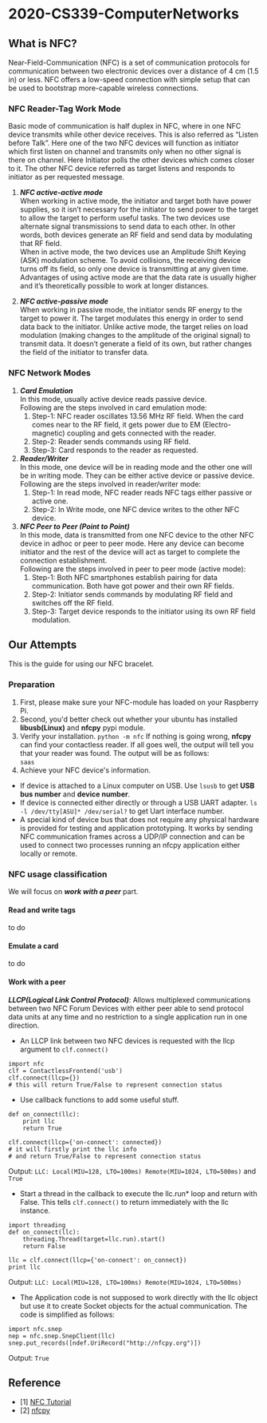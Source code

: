 # 2020-CS339-ComputerNetworks
## What is NFC?
Near-Field-Communication (NFC) is a set of communication protocols for communication 
between two electronic devices over a distance of 4 cm (1.5 in) or less.
NFC offers a low-speed connection with simple setup that can be used to bootstrap more-capable wireless connections.
### NFC Reader-Tag Work Mode
Basic mode of communication is half duplex in NFC, where in one NFC device transmits while other device receives. 
This is also referred as “Listen before Talk”. Here one of the two NFC devices will function as initiator which 
first listen on channel and transmits only when no other signal is there on channel. Here Initiator polls 
the other devices which comes closer to it. The other NFC device referred as target listens and responds to initiator as per requested message.
1. ***NFC active-active mode***\
   When working in active mode, the initiator and target both have power supplies, so it isn’t necessary for the initiator 
   to send power to the target to allow the target to perform useful tasks. The two devices use alternate signal transmissions to send data to each other. 
   In other words, both devices generate an RF field and send data by modulating that RF field.\
   When in active mode, the two devices use an Amplitude Shift Keying (ASK) modulation scheme. To avoid collisions, 
   the receiving device turns off its field, so only one device is transmitting at any given time. Advantages of using active mode are that the data rate is usually higher 
   and it’s theoretically possible to work at longer distances.
   
2. ***NFC active-passive mode***\
   When working in passive mode, the initiator sends RF energy to the target to power it. The target modulates this energy 
   in order to send data back to the initiator. Unlike active mode, the target relies on load modulation (making changes to 
   the amplitude of the original signal) to transmit data. It doesn’t generate a field of its own, but rather changes the field of the initiator to transfer data.
### NFC Network Modes
1. ***Card Emulation***\
In this mode, usually active device reads passive device.\
Following are the steps involved in card emulation mode:
    1. Step-1: NFC reader oscillates 13.56 MHz RF field. When the card comes near to the RF field, 
    it gets power due to EM (Electro-magnetic) coupling and gets connected with the reader.
    2. Step-2: Reader sends commands using RF field.
    3. Step-3: Card responds to the reader as requested.
2. ***Reader/Writer***\
In this mode, one device will be in reading mode and the other one will be in writing mode. They can be either active device or passive device.\
Following are the steps involved in reader/writer mode:
    1. Step-1: In read mode, NFC reader reads NFC tags either passive or active one.
    2. Step-2: In Write mode, one NFC device writes to the other NFC device.
3. ***NFC Peer to Peer (Point to Point)***\
In this mode, data is transmitted from one NFC device to the other NFC device in adhoc or peer to peer mode. 
Here any device can become initiator and the rest of the device will act as target to complete the connection establishment.\
Following are the steps involved in peer to peer mode (active mode):
    1. Step-1: Both NFC smartphones establish pairing for data communication. Both have got power and their own RF fields.
    2. Step-2: Initiator sends commands by modulating RF field and switches off the RF field.
    3. Step-3: Target device responds to the initiator using its own RF field modulation.
## Our Attempts
This is the guide for using our NFC bracelet.

### Preparation
1. First, please make sure your NFC-module has loaded on your Raspberry Pi. 
2. Second, you'd better check out whether your ubuntu has installed **libusb(Linux)** and  **nfcpy** pypi module.
3. Verify your installation. ``python -m nfc`` If nothing is going wrong, **nfcpy** can find your contactless reader. If all goes well, the output will tell you that your reader was found.
The output will be as follows: \
``saas`` 
4. Achieve your NFC device's information. 
* If device is attached to a Linux computer on USB. Use ``lsusb`` to get **USB bus number** and **device number**. 
* If device is connected either directly or through a USB UART adapter. ``ls -l /dev/tty[ASU]* /dev/serial?`` to get Uart interface number.
* A special kind of device bus that does not require any physical hardware is provided for testing and application prototyping. 
It works by sending NFC communication frames across a UDP/IP connection and can be used to connect two processes running an nfcpy application either locally or remote.
### NFC usage classification
We will focus on ***work with a peer*** part.
#### Read and write tags
to do
#### Emulate a card
to do 
#### Work with a peer
***LLCP(Logical Link Control Protocol)***: Allows multiplexed communications 
between two NFC Forum Devices with either peer able to send protocol data units 
at any time and no restriction to a single application run in one direction.
* An LLCP link between two NFC devices is requested with the llcp argument to ``clf.connect()``
```
import nfc
clf = ContactlessFrontend('usb')
clf.connect(llcp={})
# this will return True/False to represent connection status
```
* Use callback functions to add some useful stuff.
```
def on_connect(llc):
    print llc
    return True

clf.connect(llcp={'on-connect': connected})
# it will firstly print the llc info
# and return True/False to represent connection status
```
Output: ``LLC: Local(MIU=128, LTO=100ms) Remote(MIU=1024, LTO=500ms)``
and ``True``
* Start a thread in the callback to execute the llc.run* loop and return with False. 
This tells ``clf.connect()`` to return immediately with the llc instance.
```
import threading
def on_connect(llc):
    threading.Thread(target=llc.run).start()
    return False

llc = clf.connect(llcp={'on-connect': on_connect})
print llc
```
Output: ``LLC: Local(MIU=128, LTO=100ms) Remote(MIU=1024, LTO=500ms)``
* The Application code is not supposed to work directly with the llc object 
but use it to create Socket objects for the actual communication. The code 
is simplified as follows:
```
import nfc.snep
nep = nfc.snep.SnepClient(llc)
snep.put_records([ndef.UriRecord("http://nfcpy.org")])
```
Output: ``True``

## Reference
- [1] [NFC Tutorial](https://iotpoint.wordpress.com/nfc-tutorial/)
- [2] [nfcpy](https://nfcpy.readthedocs.io/en/latest/topics/get-started.html)